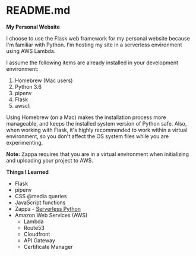 # README.md
**My Personal Website**

I choose to use the Flask web framework for my personal website because I'm familiar with Python. I'm hosting my site in a serverless environment using AWS Lambda.

I assume the following items are already installed in your development environment:
1. Homebrew (Mac users)
2. Python 3.6
3. pipenv
4. Flask
5. awscli

Using Homebrew (on a Mac) makes the installation process more manageable, and keeps the installed system version of Python safe. Also, when working with Flask, it's highly recommended to work within a virtual environment, so you don't affect the OS system files while you are experimenting.

**Note:** Zappa requires that you are in a virtual environment when initializing and uploading your project to AWS.

**Things I Learned**
* Flask
* pipenv
* CSS @media queries
* JavaScript functions
* Zappa - [Serverless Python](https://github.com/Miserlou/Zappa)
* Amazon Web Services (AWS)
    * Lambda
    * Route53
    * Cloudfront
    * API Gateway
    * Certificate Manager
